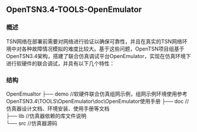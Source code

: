## OpenTSN3.4-TOOLS-OpenEmulator

### 概述

TSN网络在部署前需要对网络进行验证以确保可靠性，并且在真实的TSN网络环境中对各种故障情况模拟的难度比较大。基于这些问题，OpenTSN项目组基于OpenTSN3.4架构，搭建了联合仿真调试平台OpenEmulator，实现在仿真环境下进行软硬件的联合调试，并具有以下几个特性：

### 结构
OpenEmualtor
   ├── demo     //软硬件联合仿真组网示例，组网示例环境使用参考OpenTSN3.4\TOOLS\OpenEmulator\doc\OpenEmulator使用手册
   ├── doc      //仿真器设计文档、环境安装、使用手册等文档	
   ├── lib      //仿真器依赖的库文件说明					  
   └── src      //仿真器源码 

